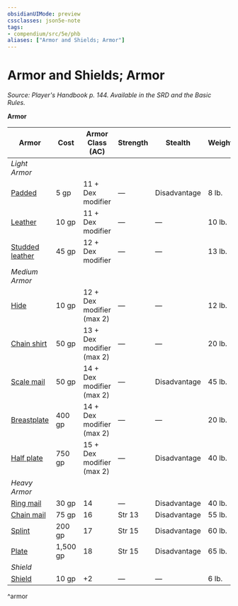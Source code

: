 ```yaml
---
obsidianUIMode: preview
cssclasses: json5e-note
tags:
- compendium/src/5e/phb
aliases: ["Armor and Shields; Armor"]
---
```

# Armor and Shields; Armor
*Source: Player's Handbook p. 144. Available in the SRD and the Basic Rules.* 

**Armor**

| Armor | Cost | Armor Class (AC) | Strength | Stealth | Weight |
|-------|------|------------------|----------|---------|--------|
| *Light Armor* |  |  |  |  |  |
| [Padded](/Systems/5e/items/padded-armor.md) | 5 gp | 11 + Dex modifier | — | Disadvantage | 8 lb. |
| [Leather](/Systems/5e/items/leather-armor.md) | 10 gp | 11 + Dex modifier | — | — | 10 lb. |
| [Studded leather](/Systems/5e/items/studded-leather-armor.md) | 45 gp | 12 + Dex modifier | — | — | 13 lb. |
| *Medium Armor* |  |  |  |  |  |
| [Hide](/Systems/5e/items/hide-armor.md) | 10 gp | 12 + Dex modifier (max 2) | — | — | 12 lb. |
| [Chain shirt](/Systems/5e/items/chain-shirt.md) | 50 gp | 13 + Dex modifier (max 2) | — | — | 20 lb. |
| [Scale mail](/Systems/5e/items/scale-mail.md) | 50 gp | 14 + Dex modifier (max 2) | — | Disadvantage | 45 lb. |
| [Breastplate](/Systems/5e/items/breastplate.md) | 400 gp | 14 + Dex modifier (max 2) | — | — | 20 lb. |
| [Half plate](/Systems/5e/items/half-plate-armor.md) | 750 gp | 15 + Dex modifier (max 2) | — | Disadvantage | 40 lb. |
| *Heavy Armor* |  |  |  |  |  |
| [Ring mail](/Systems/5e/items/ring-mail.md) | 30 gp | 14 | — | Disadvantage | 40 lb. |
| [Chain mail](/Systems/5e/items/chain-mail.md) | 75 gp | 16 | Str 13 | Disadvantage | 55 lb. |
| [Splint](/Systems/5e/items/splint-armor.md) | 200 gp | 17 | Str 15 | Disadvantage | 60 lb. |
| [Plate](/Systems/5e/items/plate-armor.md) | 1,500 gp | 18 | Str 15 | Disadvantage | 65 lb. |
| *Shield* |  |  |  |  |  |
| [Shield](/Systems/5e/items/shield.md) | 10 gp | +2 | — | — | 6 lb. |
^armor